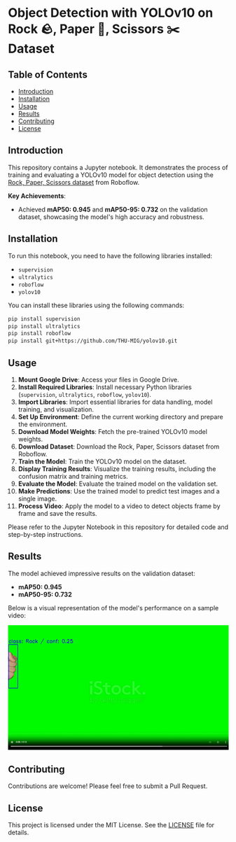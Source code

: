 # Object Detection with YOLOv10 on Rock 🪨, Paper 📃, Scissors ✂️ Dataset   

## Table of Contents

- [Introduction](#introduction)
- [Installation](#installation)
- [Usage](#usage)
- [Results](#results)
- [Contributing](#contributing)
- [License](#license)

## Introduction

This repository contains a Jupyter notebook. It demonstrates the process of training and evaluating a YOLOv10 model for object detection using the [Rock, Paper, Scissors dataset](https://universe.roboflow.com/roboflow-58fyf/rock-paper-scissors-sxsw/dataset/14) from Roboflow.

**Key Achievements**:
- Achieved **mAP50: 0.945** and **mAP50-95: 0.732** on the validation dataset, showcasing the model's high accuracy and robustness.

## Installation

To run this notebook, you need to have the following libraries installed:

- `supervision`
- `ultralytics`
- `roboflow`
- `yolov10`

You can install these libraries using the following commands:

```bash
pip install supervision
pip install ultralytics
pip install roboflow
pip install git+https://github.com/THU-MIG/yolov10.git
```


## Usage

1. **Mount Google Drive**: Access your files in Google Drive.
2. **Install Required Libraries**: Install necessary Python libraries (`supervision`, `ultralytics`, `roboflow`, `yolov10`).
3. **Import Libraries**: Import essential libraries for data handling, model training, and visualization.
4. **Set Up Environment**: Define the current working directory and prepare the environment.
5. **Download Model Weights**: Fetch the pre-trained YOLOv10 model weights.
6. **Download Dataset**: Download the Rock, Paper, Scissors dataset from Roboflow.
7. **Train the Model**: Train the YOLOv10 model on the dataset.
8. **Display Training Results**: Visualize the training results, including the confusion matrix and training metrics.
9. **Evaluate the Model**: Evaluate the trained model on the validation set.
10. **Make Predictions**: Use the trained model to predict test images and a single image.
11. **Process Video**: Apply the model to a video to detect objects frame by frame and save the results.

Please refer to the Jupyter Notebook in this repository for detailed code and step-by-step instructions.


## Results

The model achieved impressive results on the validation dataset:
- **mAP50: 0.945**
- **mAP50-95: 0.732**

Below is a visual representation of the model's performance on a sample video:

![Model Output](Media/RPS0_detected.gif)

## Contributing

Contributions are welcome! Please feel free to submit a Pull Request.

## License

This project is licensed under the MIT License. See the [LICENSE](LICENSE) file for details.

